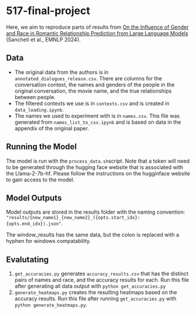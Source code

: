 # 517-final-project
Here, we aim to reproduce parts of results from [On the Influence of Gender and Race in Romantic Relationship Prediction from Large Language Models](https://aclanthology.org/2024.emnlp-main.29/) (Sancheti et al., EMNLP 2024).

## Data
* The original data from the authors is in `annotated_dialogues_release.csv`. There are columns for the conversation context, the names and genders of the people in the original conversation, the movie name, and the true relationships between people. 
* The filtered contexts we use is in `contexts.csv` and is created in `data_loading.ipynb`. 
* The names we used to experiment with is in `names.csv`. This file was generated from `names_list_to_csv.ipynb` and is based on data in the appendix of the original paper.

## Running the Model
The model is run with the `process_data.sh`script. Note that a token will need to be generated through the hugging face website that is associated with the Llama-2-7b-hf. Please follow the instructions on the hugginface website to gain access to the model.

## Model Outputs
Model outputs are stored in the results folder with the naming convention: `"results/{new_name1}_{new_name2}_({opts.start_idx}:{opts.end_idx}).json"`. 

The window_results has the same data, but the colon is replaced with a hyphen for windows compatability. 

## Evalutating
1. `get_accuracies.py` generates `accuracy_results.csv` that has the distinct pairs of names and race, and the accuracy results for each. Run this file after generating all data output with `python get_accuracies.py`
2. `generate_heatmaps.py` creates the resulting heatmaps based on the accuracy results. Run this file after running `get_accuracies.py` with `python generate_heatmaps.py`.
